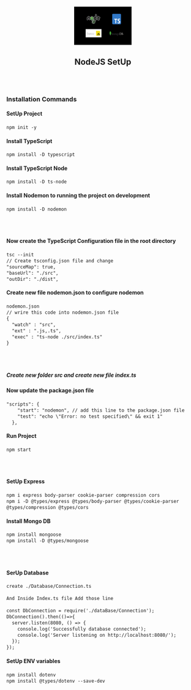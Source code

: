 <div align="center">
<br>
<img src="src/assets/Images/Logo/readMeLogo.png" alt="Logo" width="150" height="100">
<h2>NodeJS SetUp</h2>
</div>

<br/><br/>
### Installation Commands
#### SetUp Project
```shell
npm init -y
```
#### Install TypeScript
```shell 
npm install -D typescript 
```
#### Install TypeScript Node
```shell
npm install -D ts-node
```
#### Install Nodemon to running the project on development
```shell
npm install -D nodemon
```
<br/><br/>

#### Now create the TypeScript Configuration file in the root directory
```shell
tsc --init
// Create tsconfig.json file and change 
"sourceMap": true,  
"baseUrl": "./src",
"outDir": "./dist",  

```
#### Create new file nodemon.json to configure nodemon
```shell
nodemon.json
// wrire this code into nodemon.json file
{
  "watch" : "src",
  "ext" : ".js,.ts",
  "exec" : "ts-node ./src/index.ts"
}
```
<br/><br/>
##### Create new folder src and create new file index.ts
#### Now update the package.json file
```shell
"scripts": {
    "start": "nodemon", // add this line to the package.json file
    "test": "echo \"Error: no test specified\" && exit 1"
  },
```

#### Run Project
```shell
npm start
```

<br/><br/>

#### SetUp Express
```shell
npm i express body-parser cookie-parser compression cors
npm i -D @types/express @types/body-parser @types/cookie-parser @types/compression @types/cors
```
#### Install Mongo DB
```shell
npm install mongoose
npm install -D @types/mongoose
```

<br/><br/>
#### SerUp Database
```shell
create ./Database/Connection.ts

And Inside Index.ts file Add those line

const DbConnection = require('./dataBase/Connection'); 
DbConnection().then(()=>{
  server.listen(8080, () => {
    console.log('Successfully database connected');
    console.log('Server listening on http://localhost:8080/');
  });
});
```
#### SetUp ENV variables
```shell
npm install dotenv
npm install @types/dotenv --save-dev
```

